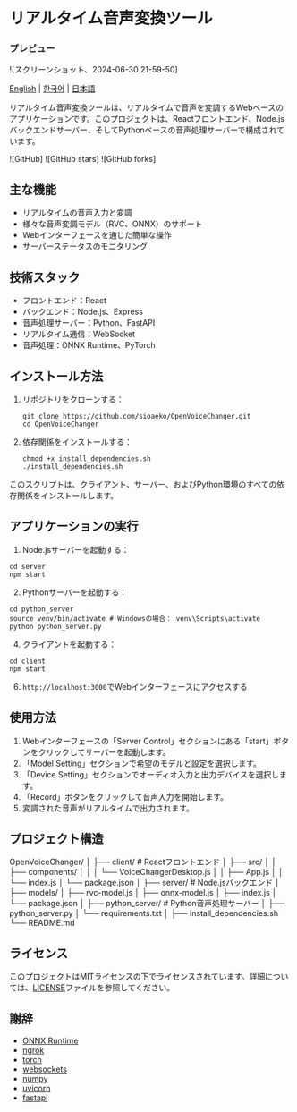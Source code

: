 # リアルタイム音声変換ツール

### プレビュー

![スクリーンショット、2024-06-30 21-59-50]

[English](https://github.com/sioaeko/OpenVoiceChanger/blob/main/README.md) | [한국어](https://github.com/sioaeko/OpenVoiceChanger/blob/main/README_KR.md) | [日本語](https://github.com/sioaeko/OpenVoiceChanger/blob/main/README_JP.md)

リアルタイム音声変換ツールは、リアルタイムで音声を変調するWebベースのアプリケーションです。このプロジェクトは、Reactフロントエンド、Node.jsバックエンドサーバー、そしてPythonベースの音声処理サーバーで構成されています。

![GitHub]
![GitHub stars]
![GitHub forks]

## 主な機能

- リアルタイムの音声入力と変調
- 様々な音声変調モデル（RVC、ONNX）のサポート
- Webインターフェースを通じた簡単な操作
- サーバーステータスのモニタリング

## 技術スタック

- フロントエンド：React
- バックエンド：Node.js、Express
- 音声処理サーバー：Python、FastAPI
- リアルタイム通信：WebSocket
- 音声処理：ONNX Runtime、PyTorch

## インストール方法

1. リポジトリをクローンする：
   ```
   git clone https://github.com/sioaeko/OpenVoiceChanger.git
   cd OpenVoiceChanger
   ```

2. 依存関係をインストールする：
   ```
   chmod +x install_dependencies.sh
   ./install_dependencies.sh
   ```

このスクリプトは、クライアント、サーバー、およびPython環境のすべての依存関係をインストールします。

## アプリケーションの実行

1. Node.jsサーバーを起動する：
```
cd server
npm start
```

2. Pythonサーバーを起動する：
```
cd python_server
source venv/bin/activate # Windowsの場合： venv\Scripts\activate
python python_server.py
```

4. クライアントを起動する：
```
cd client
npm start
```

6. `http://localhost:3000`でWebインターフェースにアクセスする

## 使用方法

1. Webインターフェースの「Server Control」セクションにある「start」ボタンをクリックしてサーバーを起動します。
2. 「Model Setting」セクションで希望のモデルと設定を選択します。
3. 「Device Setting」セクションでオーディオ入力と出力デバイスを選択します。
4. 「Record」ボタンをクリックして音声入力を開始します。
5. 変調された音声がリアルタイムで出力されます。

## プロジェクト構造

OpenVoiceChanger/
│
├── client/                 # Reactフロントエンド
│   ├── src/
│   │   ├── components/
│   │   │   └── VoiceChangerDesktop.js
│   │   ├── App.js
│   │   └── index.js
│   └── package.json
│
├── server/                 # Node.jsバックエンド
│   ├── models/
│   ├── rvc-model.js
│   ├── onnx-model.js
│   ├── index.js
│   └── package.json
│
├── python_server/          # Python音声処理サーバー
│   ├── python_server.py
│   └── requirements.txt
│
├── install_dependencies.sh
└── README.md

## ライセンス

このプロジェクトはMITライセンスの下でライセンスされています。詳細については、[LICENSE](https://github.com/sioaeko/OpenVoiceChanger/blob/main/LICENSE)ファイルを参照してください。

## 謝辞

- [ONNX Runtime](https://github.com/microsoft/onnxruntime)
- [ngrok](https://ngrok.com/)
- [torch](https://pytorch.org/)
- [websockets](https://pypi.org/project/websockets/)
- [numpy](https://numpy.org/)
- [uvicorn](https://www.uvicorn.org/)
- [fastapi](https://fastapi.tiangolo.com/ko/)

